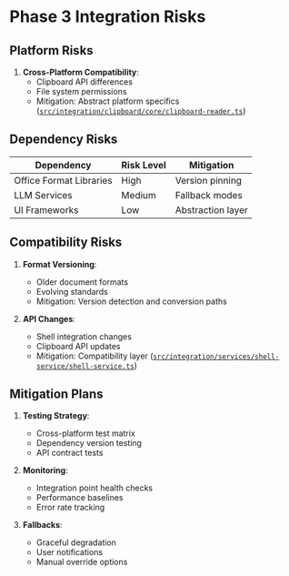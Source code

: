 # Phase 3 Integration Risks

## Platform Risks
1. **Cross-Platform Compatibility**:
   - Clipboard API differences
   - File system permissions
   - Mitigation: Abstract platform specifics ([`src/integration/clipboard/core/clipboard-reader.ts`](src/integration/clipboard/core/clipboard-reader.ts))

## Dependency Risks
| Dependency | Risk Level | Mitigation |
|------------|------------|------------|
| Office Format Libraries | High | Version pinning |
| LLM Services | Medium | Fallback modes |
| UI Frameworks | Low | Abstraction layer |

## Compatibility Risks
1. **Format Versioning**:
   - Older document formats
   - Evolving standards
   - Mitigation: Version detection and conversion paths

2. **API Changes**:
   - Shell integration changes
   - Clipboard API updates
   - Mitigation: Compatibility layer ([`src/integration/services/shell-service/shell-service.ts`](src/integration/services/shell-service/shell-service.ts))

## Mitigation Plans
1. **Testing Strategy**:
   - Cross-platform test matrix
   - Dependency version testing
   - API contract tests

2. **Monitoring**:
   - Integration point health checks
   - Performance baselines
   - Error rate tracking

3. **Fallbacks**:
   - Graceful degradation
   - User notifications
   - Manual override options
